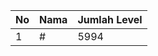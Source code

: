 | No | Nama            | Jumlah Level |
|----|-----------------|--------------|
| 1  | #    |    5994        |

